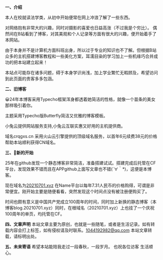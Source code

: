 **一、介绍**

本人在校就读法学类，从初中开始便常在网上冲浪了解了一些东西。

对网络抱有非常大的兴趣，同时对摄影的喜爱也日益高涨（不过我是个穷比）。
偶然间在B站看到了博客，对其美观和个人记录等方面有很大的兴趣，便开始着手了本网站。

由于本身并不是计算机方面科班出身，所以过于专业的知识也不了解。但根据B站众多的主机搭建博客教程和一些美化方案，耳濡目染的学习加上一些机缘巧合并成功的把本站建立起来！

本站点可能存在诸多问题，碍于本身学识尚浅，加上学业繁忙无暇顾及，希望访问到此页面的贵客多多包涵。

**二、旧博客**

😀24年本博客采用Typecho框架浑身都透着她简洁的性格，就像一个苗条的美女那样吸引着你。

主题采用Typecho版Butterfly简洁又优雅的博客模板。

小兔云提供网站服务支持,小兔云互联实惠又好用的主机提供商。

域名crqgxs.cn 采用火山云引擎提供的顶级域名服务，以首年6元续费38元的价格帮助本站顺利获得CN域名。

**三、🤩新的开始**

25年在github发现一个静态博客非常简洁，准备搭建试试。搭建完成后托管在CF平台，发现效果不错而且在APPgithub上面写文章也不错(´∀｀*)，这便是本博客。

现在域名为[20210701.xyz](20210701.xyz) 在Name平台以每年7.31人民币的价格购得，可谓是非常便宜。刚开始主要是随便看看，突然发现这个时间点没有被注册便购买了。

时间也颇有意义是中国共产党成立100周年的时间，同时加上新换的静态博客（本博客blog.20210701.xyz）同时，在根域名（20210701.xyz）上也挂了一个庆祝100周年的单页，均托管在CF。

**四、文章声明**
本站文章主要为原创，也就是一些随笔，或者是生活记录。如有转载内容会打上标签，如有侵权请及时联系。1044192982@qq.com
本站文章转载，请标明出处。

**五、未来寄语**
希望本站能陪我走过一段春秋，一段岁月。
也祝各位访客 生活顺心。